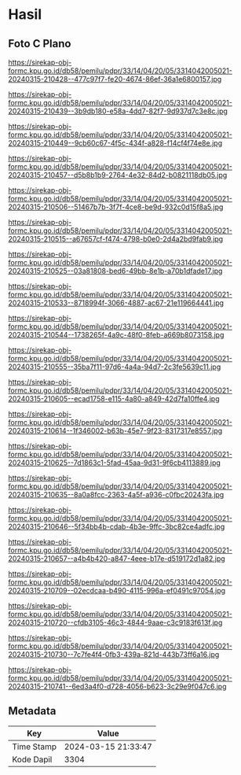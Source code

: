 # Hasil

## Foto C Plano

https://sirekap-obj-formc.kpu.go.id/db58/pemilu/pdpr/33/14/04/20/05/3314042005021-20240315-210428--477c97f7-fe20-4674-86ef-36a1e6800157.jpg

https://sirekap-obj-formc.kpu.go.id/db58/pemilu/pdpr/33/14/04/20/05/3314042005021-20240315-210439--3b9db180-e58a-4dd7-82f7-9d937d7c3e8c.jpg

https://sirekap-obj-formc.kpu.go.id/db58/pemilu/pdpr/33/14/04/20/05/3314042005021-20240315-210449--9cb60c67-4f5c-434f-a828-f14cf4f74e8e.jpg

https://sirekap-obj-formc.kpu.go.id/db58/pemilu/pdpr/33/14/04/20/05/3314042005021-20240315-210457--d5b8b1b9-2764-4e32-84d2-b0821118db05.jpg

https://sirekap-obj-formc.kpu.go.id/db58/pemilu/pdpr/33/14/04/20/05/3314042005021-20240315-210506--51467b7b-3f7f-4ce8-be9d-932c0d15f8a5.jpg

https://sirekap-obj-formc.kpu.go.id/db58/pemilu/pdpr/33/14/04/20/05/3314042005021-20240315-210515--a67657cf-f474-4798-b0e0-2d4a2bd9fab9.jpg

https://sirekap-obj-formc.kpu.go.id/db58/pemilu/pdpr/33/14/04/20/05/3314042005021-20240315-210525--03a81808-bed6-49bb-8e1b-a70b1dfade17.jpg

https://sirekap-obj-formc.kpu.go.id/db58/pemilu/pdpr/33/14/04/20/05/3314042005021-20240315-210533--8718994f-3066-4887-ac67-21e119664441.jpg

https://sirekap-obj-formc.kpu.go.id/db58/pemilu/pdpr/33/14/04/20/05/3314042005021-20240315-210544--1738265f-4a9c-48f0-8feb-a669b8073158.jpg

https://sirekap-obj-formc.kpu.go.id/db58/pemilu/pdpr/33/14/04/20/05/3314042005021-20240315-210555--35ba7f11-97d6-4a4a-94d7-2c3fe5639c11.jpg

https://sirekap-obj-formc.kpu.go.id/db58/pemilu/pdpr/33/14/04/20/05/3314042005021-20240315-210605--ecad1758-e115-4a80-a849-42d7fa10ffe4.jpg

https://sirekap-obj-formc.kpu.go.id/db58/pemilu/pdpr/33/14/04/20/05/3314042005021-20240315-210614--1f346002-b63b-45e7-9f23-8317317e8557.jpg

https://sirekap-obj-formc.kpu.go.id/db58/pemilu/pdpr/33/14/04/20/05/3314042005021-20240315-210625--7d1863c1-5fad-45aa-9d31-9f6cb4113889.jpg

https://sirekap-obj-formc.kpu.go.id/db58/pemilu/pdpr/33/14/04/20/05/3314042005021-20240315-210635--8a0a8fcc-2363-4a5f-a936-c0fbc20243fa.jpg

https://sirekap-obj-formc.kpu.go.id/db58/pemilu/pdpr/33/14/04/20/05/3314042005021-20240315-210646--5f34bb4b-cdab-4b3e-9ffc-3bc82ce4adfc.jpg

https://sirekap-obj-formc.kpu.go.id/db58/pemilu/pdpr/33/14/04/20/05/3314042005021-20240315-210657--a4b4b420-a847-4eee-b17e-d519172d1a82.jpg

https://sirekap-obj-formc.kpu.go.id/db58/pemilu/pdpr/33/14/04/20/05/3314042005021-20240315-210709--02ecdcaa-b490-4115-996a-ef0491c97054.jpg

https://sirekap-obj-formc.kpu.go.id/db58/pemilu/pdpr/33/14/04/20/05/3314042005021-20240315-210720--cfdb3105-46c3-4844-9aae-c3c9183f613f.jpg

https://sirekap-obj-formc.kpu.go.id/db58/pemilu/pdpr/33/14/04/20/05/3314042005021-20240315-210730--7c7fe4f4-0fb3-439a-821d-443b73ff6a16.jpg

https://sirekap-obj-formc.kpu.go.id/db58/pemilu/pdpr/33/14/04/20/05/3314042005021-20240315-210741--6ed3a4f0-d728-4056-b623-3c29e9f047c6.jpg


## Metadata

| Key        | Value               |
| ---------- | ------------------- |
| Time Stamp | 2024-03-15 21:33:47 |
| Kode Dapil | 3304                |



